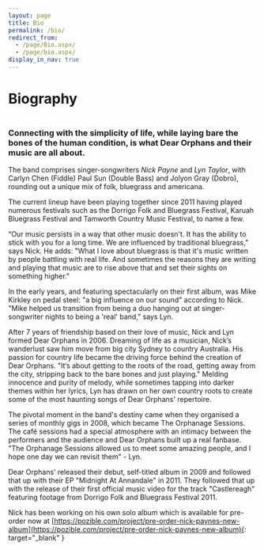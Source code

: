 ```yaml
---
layout: page
title: Bio
permalink: /bio/
redirect_from:
  - /page/Bio.aspx/
  - /page/bio.aspx/
display_in_nav: true
---
```


# Biography

<img data-interchange="[/images/home-bg-small.jpg, (default)], [/images/home-bg-large.jpg, (medium)]">

### Connecting with the simplicity of life, while laying bare the bones of the human condition, is what Dear Orphans and their music are all about.

The band comprises singer-songwriters *Nick Payne* and *Lyn Taylor*, with Carlyn Chen (Fiddle) Paul Sun (Double Bass) and Jolyon Gray (Dobro), rounding out a unique mix of folk, bluegrass and americana. 

The current lineup have been playing together since 2011 having played numerous festivals such as the Dorrigo Folk and Bluegrass Festival, Karuah Bluegrass Festival and Tamworth Country Music Festival, to name a few.

“Our music persists in a way that other music doesn't. It has the ability to stick with you for a long time. We are influenced by traditional bluegrass,” says Nick. He adds: "What I love about bluegrass is that it's music written by people battling with real life. And sometimes the reasons they are writing and playing that music are to rise above that and set their sights on something higher."

In the early years, and featuring spectacularly on their first album, was Mike Kirkley on pedal steel: "a big influence on our sound" according to Nick. "Mike helped us transition from being a duo hanging out at singer-songwriter nights to being a 'real' band," says Lyn.

After 7 years of friendship based on their love of music, Nick and Lyn formed Dear Orphans in 2006. Dreaming of life as a musician, Nick’s wanderlust saw him move from big city Sydney to country Australia. His passion for country life became the driving force behind the creation of Dear Orphans. "It’s about getting to the roots of the road, getting away from the city, stripping back to the bare bones and just playing." Melding innocence and purity of melody, while sometimes tapping into darker themes within her lyrics, Lyn has drawn on her own country roots to create some of the most haunting songs of Dear Orphans' repertoire.

The pivotal moment in the band's destiny came when they organised a series of monthly gigs in 2008, which became The Orphanage Sessions. The café sessions had a special atmosphere with an intimacy between the performers and the audience and Dear Orphans built up a real fanbase. "The Orphanage Sessions allowed us to meet some amazing people, and I hope one day we can revisit them" - Lyn.

Dear Orphans’ released their debut, self-titled album in 2009 and followed that up with their EP "Midnight At Annandale" in 2011. They followed that up with the release of their first official music video for the track "Castlereagh" featuring footage from Dorrigo Folk and Bluegrass Festival 2011.

Nick has been working on his own solo album which is available for pre-order now at [https://pozible.com/project/pre-order-nick-paynes-new-album](https://pozible.com/project/pre-order-nick-paynes-new-album){: target="_blank" }
